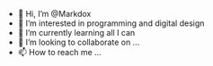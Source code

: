 - 👋 Hi, I’m @Markdox
- 👀 I’m interested in programming and digital design
- 🌱 I’m currently learning all I can
- 💞️ I’m looking to collaborate on ...
- 📫 How to reach me ...

<!---
Markdox/Markdox is a ✨ special ✨ repository because its `README.md` (this file) appears on your GitHub profile.
You can click the Preview link to take a look at your changes.
--->
